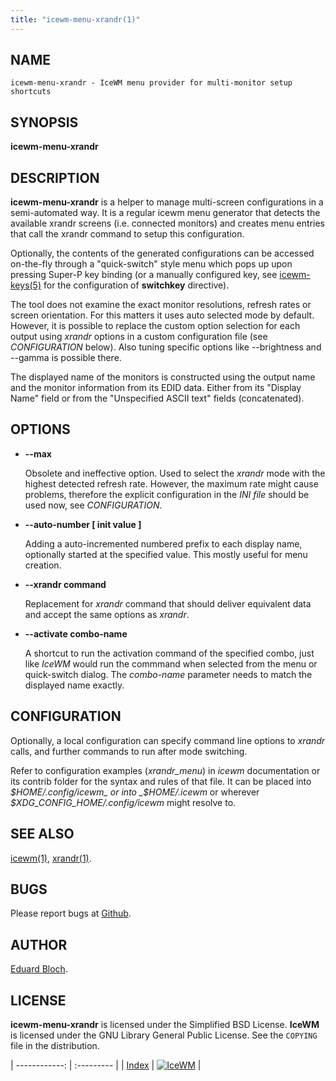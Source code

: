 ```yaml
---
title: "icewm-menu-xrandr(1)"
---
```

## NAME

    icewm-menu-xrandr - IceWM menu provider for multi-monitor setup shortcuts

## SYNOPSIS

**icewm-menu-xrandr**

## DESCRIPTION

**icewm-menu-xrandr** is a helper to manage multi-screen configurations
in a semi-automated way. It is a regular icewm menu generator that
detects the available xrandr screens (i.e. connected monitors) and
creates menu entries that call the xrandr command to setup this
configuration.

Optionally, the contents of the generated configurations can be accessed
on-the-fly through a "quick-switch" style menu which pops up upon
pressing Super-P key binding (or a manually configured key, see
[icewm-keys(5)](icewm-keys) for the configuration of **switchkey** directive).

The tool does not examine the exact monitor resolutions, refresh rates
or screen orientation. For this matters it uses auto selected mode by
default. However, it is possible to replace the custom option selection
for each output using _xrandr_ options in a custom configuration file
(see _CONFIGURATION_ below). Also tuning specific options like
\--brightness and --gamma is possible there.

The displayed name of the monitors is constructed using the output name
and the monitor information from its EDID data. Either from its "Display
Name" field or from the "Unspecified ASCII text" fields (concatenated).

## OPTIONS

- **--max**

    Obsolete and ineffective option. Used to select the _xrandr_ mode with the
    highest detected refresh rate. However, the maximum rate might cause
    problems, therefore the explicit configuration in the _INI file_ should be
    used now, see _CONFIGURATION_.

- **--auto-number \[ init value \]**

    Adding a auto-incremented numbered prefix to each display name,
    optionally started at the specified value. This mostly useful for menu
    creation.

- **--xrandr command**

    Replacement for _xrandr_ command that should deliver equivalent data
    and accept the same options as _xrandr_.

- **--activate combo-name**

    A shortcut to run the activation command of the specified combo, just
    like _IceWM_ would run the commmand when selected from the menu or
    quick-switch dialog. The _combo-name_ parameter needs to match the
    displayed name exactly.

## CONFIGURATION

Optionally, a local configuration can specify command line options to
_xrandr_ calls, and further commands to run after mode switching.

Refer to configuration examples (_xrandr\_menu_) in _icewm_
documentation or its contrib folder for the syntax and rules of that
file. It can be placed into _$HOME/.config/icewm_ or into
_$HOME/.icewm_ or wherever _$XDG\_CONFIG\_HOME/.config/icewm_ might
resolve to.

## SEE ALSO

[icewm(1)](icewm),
[xrandr(1)](https://manned.org/xrandr.1).

## BUGS

Please report bugs at [Github](https://github.com/bbidulock/icewm/issues).

## AUTHOR

[Eduard Bloch](mailto:edi@gmx.de).

## LICENSE

**icewm-menu-xrandr** is licensed under the Simplified BSD License.
**IceWM** is licensed under the GNU Library General Public License.
See the `COPYING` file in the distribution.

| ------------: | :--------- |
| [Index](/man) | [![IceWM](/images/logom.jpg "ice-wm.org")](https://ice-wm.org "ice-wm.org") |
